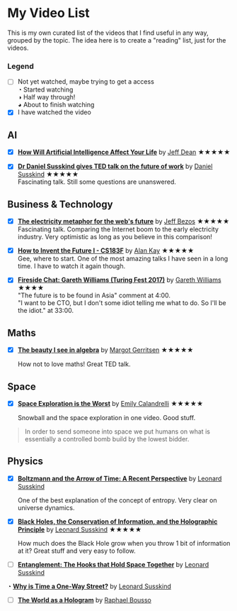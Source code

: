 # My Video List
This is my own curated list of the videos that I find useful in any way, grouped by the topic. The idea here is to create a "reading" list, just for the videos. 

### Legend
- [ ] Not yet watched, maybe trying to get a access  
◔ Started watching  
◑ Half way through!  
◕ About to finish watching  
- [x] I have watched the video

## AI
- [x] [**How Will Artificial Intelligence Affect Your Life**](https://www.youtube.com/watch?v=BfDQNrVphLQ) by [Jeff Dean](https://en.wikipedia.org/wiki/Jeff_Dean_(computer_scientist)) ★★★★★

- [x] [**Dr Daniel Susskind gives TED talk on the future of work**](https://www.balliol.ox.ac.uk/news/2018/march/dr-daniel-susskind-gives-ted-talk-on-the-future-of-work-0) by [Daniel Susskind](https://www.balliol.ox.ac.uk/dr-daniel-susskind) ★★★★★  
  Fascinating talk. Still some questions are unanswered. 

## Business & Technology
- [x] [**The electricity metaphor for the web's future**](https://www.ted.com/talks/jeff_bezos_on_the_next_web_innovation) by [Jeff Bezos](https://en.wikipedia.org/wiki/Jeff_Bezos) ★★★★★  
  Fascinating talk. Comparing the Internet boom to the early electricity industry. Very optimistic as long as you believe in this   comparison! 

- [x] [**How to Invent the Future I - CS183F**](https://www.youtube.com/watch?v=id1WShzzMCQ) by [Alan Kay](https://en.wikipedia.org/wiki/Alan_Kay) ★★★★★  
Gee, where to start. One of the most amazing talks I have seen in a long time. I have to watch it again though. 

- [x] [**Fireside Chat: Gareth Williams (Turing Fest 2017)**](https://www.turingfest.com/2017/strategy/gareth-williams) by [Gareth Williams](https://www.linkedin.com/in/garethjlwilliams/) ★★★★  
"The future is to be found in Asia" comment at 4:00.   
"I want to be CTO, but I don't some idiot telling me what to do. So I'll be the idiot." at 33:00.


## Maths
- [x] [**The beauty I see in algebra**](https://www.youtube.com/watch?v=8CX-Q0gtSp8) by [Margot Gerritsen](https://people.stanford.edu/gerritsn/) ★★★★★

  How not to love maths! Great TED talk. 



## Space
- [x] [**Space Exploration is the Worst**](https://www.youtube.com/watch?v=kqrahBJkKAs) by [Emily Calandrelli](https://en.wikipedia.org/wiki/Emily_Calandrelli) ★★★★★  

  Snowball and the space exploration in one video. Good stuff.   
> In order to send someone into space we put humans on what is essentially a controlled bomb build by the lowest bidder.

## Physics
- [x] [**Boltzmann and the Arrow of Time: A Recent Perspective**](http://www.cornell.edu/video/leonard-susskind-1-boltzmann-and-the-arrow-of-time) by [Leonard Susskind](https://en.wikipedia.org/wiki/Leonard_Susskind)

  One of the best explanation of the concept of entropy. Very clear on universe dynamics. 

- [x] [**Black Holes, the Conservation of Information, and the Holographic Principle**](http://www.cornell.edu/video/leonard-susskind-2-black-holes-conservation-of-information-holographic-principle) by [Leonard Susskind](https://en.wikipedia.org/wiki/Leonard_Susskind) ★★★★★     

  How much does the Black Hole grow when you throw 1 bit of information at it? Great stuff and very easy to follow.  

- [ ] [**Entanglement: The Hooks that Hold Space Together**](http://www.cornell.edu/video/leonard-susskind-3-entanglement) by [Leonard Susskind](https://en.wikipedia.org/wiki/Leonard_Susskind)  

◔ [**Why is Time a One-Way Street?**](https://www.youtube.com/watch?v=jhnKBKZvb_U) by [Leonard Susskind](https://en.wikipedia.org/wiki/Leonard_Susskind)  

- [ ] [**The World as a Hologram**](https://www.youtube.com/watch?v=GHgi6E1ECgo) by [Raphael Bousso](https://en.wikipedia.org/wiki/Raphael_Bousso)  
